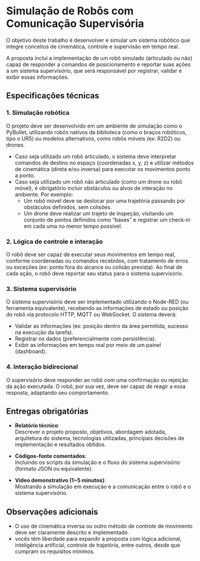 # Simulação de Robôs com Comunicação Supervisória

O objetivo deste trabalho é desenvolver e simular um sistema robótico que integre conceitos de cinemática, controle e supervisão em tempo real.

A proposta inclui a implementação de um robô simulado (articulado ou não) capaz de responder a comandos de posicionamento e reportar suas ações a um sistema supervisório, que será responsável por registrar, validar e exibir essas informações.

## Especificações técnicas

### 1. Simulação robótica

O projeto deve ser desenvolvido em um ambiente de simulação como o PyBullet, utilizando robôs nativos da biblioteca (como o braços robóticos, tipo o UR5) ou modelos alternativos, como robôs móveis (ex: R2D2) ou drones.

- Caso seja utilizado um robô articulado, o sistema deve interpretar comandos de destino no espaço (coordenadas x, y, z) e utilizar métodos de cinemática (direta e/ou inversa) para executar os movimentos ponto a ponto.
- Caso seja utilizado um robô não articulado (como um drone ou robô móvel), é obrigatório incluir obstáculos ou alvos de interação no ambiente. Por exemplo:
  - Um robô móvel deve se deslocar por uma trajetória passando por obstáculos definidos, sem colisões.
  - Um drone deve realizar um trajeto de inspeção, visitando um conjunto de pontos definidos como “bases” e registrar um check-in em cada uma no menor tempo possível.

### 2. Lógica de controle e interação

O robô deve ser capaz de executar seus movimentos em tempo real, conforme coordenadas ou comandos recebidos, com tratamento de erros ou exceções (ex: ponto fora do alcance ou colisão prevista). Ao final de cada ação, o robô deve reportar seu status para o sistema supervisório.

### 3. Sistema supervisório

O sistema supervisório deve ser implementado utilizando o Node-RED (ou ferramenta equivalente), recebendo as informações de estado ou posição do robô via protocolo HTTP, MQTT ou WebSocket. O sistema deverá:

- Validar as informações (ex: posição dentro da área permitida, sucesso na execução da tarefa).
- Registrar os dados (preferencialmente com persistência).
- Exibir as informações em tempo real por meio de um painel (dashboard).

### 4. Interação bidirecional

O supervisório deve responder ao robô com uma confirmação ou rejeição da ação executada. O robô, por sua vez, deve ser capaz de reagir a essa resposta, adaptando seu comportamento.

## Entregas obrigatórias

- **Relatório técnico**:  
Descrever o projeto proposto, objetivos, abordagem adotada, arquitetura do sistema, tecnologias utilizadas, principais decisões de implementação e resultados obtidos.

- **Códigos-fonte comentados**:  
Incluindo os scripts da simulação e o fluxo do sistema supervisório (formato JSON ou equivalente).

- **Vídeo demonstrativo (1~5 minutos)**:  
Mostrando a simulação em execução e a comunicação entre o robô e o sistema supervisório.

## Observações adicionais

- O uso de cinemática inversa ou outro método de controle de movimento deve ser claramente descrito e implementado.
- vocês têm liberdade para expandir a proposta com lógica adicional, inteligência artificial, controle de trajetória, entre outros, desde que cumpram os requisitos mínimos.
